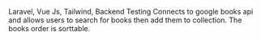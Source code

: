 Laravel, Vue Js, Tailwind, Backend Testing
Connects to google books api and allows users to search for books then add them to collection. The books order is sorttable. 
